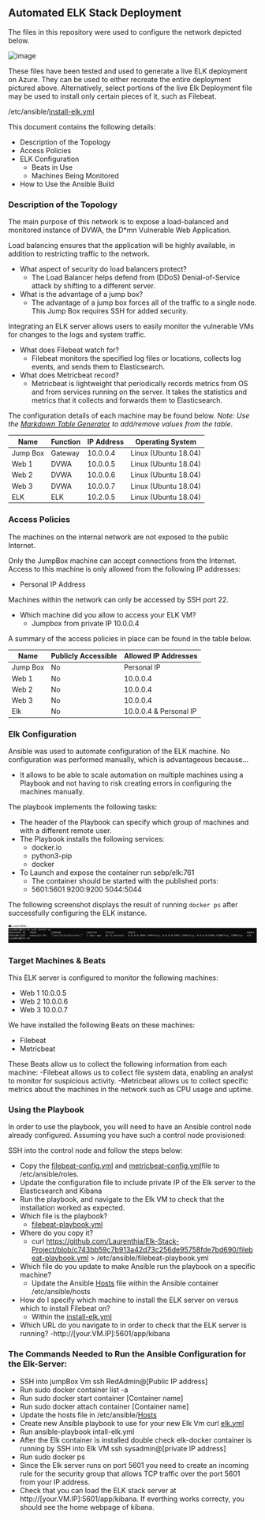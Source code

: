 ## Automated ELK Stack Deployment

The files in this repository were used to configure the network depicted below.

![image](https://user-images.githubusercontent.com/77760636/120901997-1da8d880-c5fb-11eb-942e-d260f01edf5f.png)


These files have been tested and used to generate a live ELK deployment on Azure. They can be used to either recreate the entire deployment pictured above. Alternatively, select portions of the live Elk Deployment file may be used to install only certain pieces of it, such as Filebeat.

  /etc/ansible/[install-elk.yml](https://github.com/Laurenthia/Elk-Stack-Project/blob/0c8b4c9e1e73ad88d03742d3986ea5eb7a5b5db5/install-elk.yml)

This document contains the following details:
- Description of the Topology
- Access Policies
- ELK Configuration
  - Beats in Use
  - Machines Being Monitored
- How to Use the Ansible Build


### Description of the Topology

The main purpose of this network is to expose a load-balanced and monitored instance of DVWA, the D*mn Vulnerable Web Application.

Load balancing ensures that the application will be highly available, in addition to restricting traffic to the network.
- What aspect of security do load balancers protect? 
  -   The Load Balancer helps defend from (DDoS) Denial-of-Service attack by shifting to a different server. 
- What is the advantage of a jump box? 
  -   The advantage of a jump box forces all of the traffic to a single node. This Jump Box requires SSH for added security. 

Integrating an ELK server allows users to easily monitor the vulnerable VMs for changes to the logs and system traffic.
- What does Filebeat watch for?
  - Filebeat monitors the specified log files or locations, collects log events, and sends them to Elasticsearch. 
- What does Metricbeat record?
  - Metricbeat is lightweight that periodically records metrics from OS and from services running on the server. It takes the statistics and metrics that it collects and forwards them to Elasticsearch. 

The configuration details of each machine may be found below.
_Note: Use the [Markdown Table Generator](http://www.tablesgenerator.com/markdown_tables) to add/remove values from the table_.

| Name     | Function | IP Address | Operating System |
|----------|----------|------------|------------------|
| Jump Box | Gateway  | 10.0.0.4   | Linux (Ubuntu 18.04)           |
| Web 1    | DVWA     | 10.0.0.5   | Linux (Ubuntu 18.04)           |
| Web 2    | DVWA     | 10.0.0.6   | Linux (Ubuntu 18.04)           |
| Web 3    | DVWA     | 10.0.0.7   | Linux (Ubuntu 18.04)           |
| ELK      | ELK      | 10.2.0.5   | Linux (Ubuntu 18.04)           |

### Access Policies

The machines on the internal network are not exposed to the public Internet. 

Only the JumpBox machine can accept connections from the Internet. Access to this machine is only allowed from the following IP addresses:
- Personal IP Address

Machines within the network can only be accessed by SSH port 22.
- Which machine did you allow to access your ELK VM? 
  - Jumpbox from private IP 10.0.0.4 

A summary of the access policies in place can be found in the table below.

| Name     | Publicly Accessible | Allowed IP Addresses |
|----------|---------------------|----------------------|
| Jump Box | No                  | Personal IP          |
| Web 1    | No                  | 10.0.0.4             |
| Web 2    | No                  | 10.0.0.4             |
| Web 3    | No                  | 10.0.0.4             |
| Elk      | No                  | 10.0.0.4 & Personal IP|

### Elk Configuration

Ansible was used to automate configuration of the ELK machine. No configuration was performed manually, which is advantageous because...
- It allows to be able to scale automation on multiple machines using a Playbook and not having to risk creating errors in configuring the machines manually.

The playbook implements the following tasks:
 - The header of the Playbook can specify which group of machines and with a different remote user.
 - The Playbook installs the following services:
   -  docker.io
   - python3-pip
   - docker
- To Launch and expose the container run sebp/elk:761 
   - The container should be started with the published ports:
   - 5601:5601 9200:9200 5044:5044   

The following screenshot displays the result of running `docker ps` after successfully configuring the ELK instance.

![image](https://github.com/Laurenthia/Elk-Stack-Project/blob/92a61aa6e847d016c846315c9b11c1558e90efc1/Elkteam_Docker_ps.png)

### Target Machines & Beats
This ELK server is configured to monitor the following machines:
- Web 1 10.0.0.5
- Web 2 10.0.0.6
- Web 3 10.0.0.7

We have installed the following Beats on these machines:
- Filebeat
- Metricbeat

These Beats allow us to collect the following information from each machine:
-Filebeat allows us to collect file system data, enabling an analyst to monitor for suspicious activity.
-Metricbeat allows us to collect specific metrics about the machines in the network such as CPU usage and uptime. 

### Using the Playbook
In order to use the playbook, you will need to have an Ansible control node already configured. Assuming you have such a control node provisioned: 

SSH into the control node and follow the steps below:
- Copy the [filebeat-config.yml](https://github.com/Laurenthia/Elk-Stack-Project/blob/7d02655467eca20f2e33ce092bd37f3b12cba20e/filebeat-config.yml) and [metricbeat-config.yml](https://github.com/Laurenthia/Elk-Stack-Project/blob/0c8b4c9e1e73ad88d03742d3986ea5eb7a5b5db5/metricbeat-config.yml)file to /etc/ansible/roles.
- Update the configuration file to include private IP of the Elk server to the Elasticsearch and Kibana
- Run the playbook, and navigate to the Elk VM to check that the installation worked as expected.
- Which file is the playbook? 
  - [filebeat-playbook.yml](https://github.com/Laurenthia/Elk-Stack-Project/blob/c743bb59c7b913a42d73c256de95758fde7bd690/filebeat-playbook.yml)
- Where do you copy it?
  -  curl https://github.com/Laurenthia/Elk-Stack-Project/blob/c743bb59c7b913a42d73c256de95758fde7bd690/filebeat-playbook.yml > /etc/ansible/filebeat-playbook.yml
- Which file do you update to make Ansible run the playbook on a specific machine?
  -  Update the Ansible [Hosts](https://github.com/Laurenthia/Elk-Stack-Project/blob/190ee4fb4680ad393dbaca2aa173d5fe264af010/Hosts) file within the Ansible container /etc/ansible/hosts
- How do I specify which machine to install the ELK server on versus which to install Filebeat on?
  - Within the [install-elk.yml](https://github.com/Laurenthia/Elk-Stack-Project/blob/26d5ae911b18cd17d7612c40b87b982745b93bbf/install-elk.yml)
- Which URL do you navigate to in order to check that the ELK server is running?
  -http://[your.VM.IP]:5601/app/kibana 

### The Commands Needed to Run the Ansible Configuration for the Elk-Server:

- SSH into jumpBox Vm ssh RedAdmin@[Public IP address]
- Run sudo docker container list -a
- Run sudo docker start container [Container name]
- Run sudo docker attach container [Container name]
- Update the hosts file in /etc/ansible/[Hosts](https://github.com/Laurenthia/Elk-Stack-Project/blob/190ee4fb4680ad393dbaca2aa173d5fe264af010/Hosts)
- Create new Ansible playbook to use for your new Elk Vm curl [elk.yml](https://github.com/Laurenthia/Elk-Stack-Project/blob/26d5ae911b18cd17d7612c40b87b982745b93bbf/install-elk.yml)
- Run ansible-playbook intall-elk.yml
- After the Elk container is installed double check elk-docker container is running by SSH into Elk VM ssh sysadmin@[private IP address]
- Run sudo docker ps
- Since the Elk server runs on port 5601 you need to create an incoming rule for the security group that allows TCP traffic over the port 5601 from your IP address.
- Check that you can load the ELK stack server at http://[your.VM.IP]:5601/app/kibana.
If everthing works correcty, you should see the home webpage of kibana.
